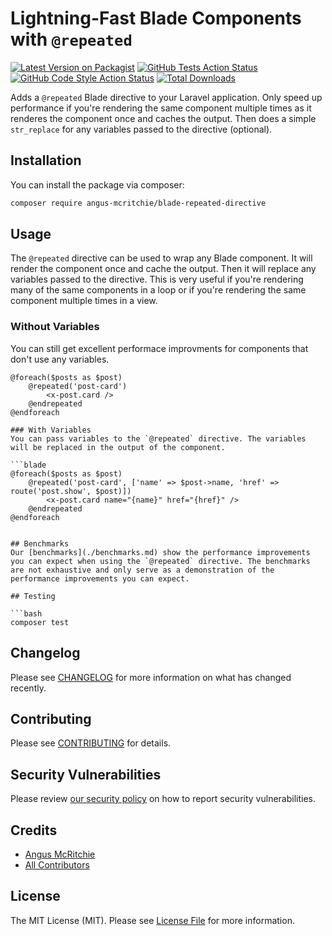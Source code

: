 # Lightning-Fast Blade Components with `@repeated`

[![Latest Version on Packagist](https://img.shields.io/packagist/v/angus-mcritchie/blade-repeated-directive.svg?style=flat-square)](https://packagist.org/packages/angus-mcritchie/blade-repeated-directive)
[![GitHub Tests Action Status](https://img.shields.io/github/actions/workflow/status/angus-mcritchie/blade-repeated-directive/run-tests.yml?branch=main&label=tests&style=flat-square)](https://github.com/angus-mcritchie/blade-repeated-directive/actions?query=workflow%3Arun-tests+branch%3Amain)
[![GitHub Code Style Action Status](https://img.shields.io/github/actions/workflow/status/angus-mcritchie/blade-repeated-directive/fix-php-code-style-issues.yml?branch=main&label=code%20style&style=flat-square)](https://github.com/angus-mcritchie/blade-repeated-directive/actions?query=workflow%3A"Fix+PHP+code+style+issues"+branch%3Amain)
[![Total Downloads](https://img.shields.io/packagist/dt/angus-mcritchie/blade-repeated-directive.svg?style=flat-square)](https://packagist.org/packages/angus-mcritchie/blade-repeated-directive)

Adds a `@repeated` Blade directive to your Laravel application. Only speed up performance if you're rendering the same component multiple times as it renderes the component once and caches the output. Then does a simple `str_replace` for any variables passed to the directive (optional).

## Installation

You can install the package via composer:

```bash
composer require angus-mcritchie/blade-repeated-directive
```

## Usage
The `@repeated` directive can be used to wrap any Blade component. It will render the component once and cache the output. Then it will replace any variables passed to the directive.
This is very useful if you're rendering many of the same components in a loop or if you're rendering the same component multiple times in a view.

### Without Variables
You can still get excellent performace improvments for components that don't use any variables.

```blade
@foreach($posts as $post)
    @repeated('post-card')
        <x-post.card />
    @endrepeated
@endforeach

### With Variables
You can pass variables to the `@repeated` directive. The variables will be replaced in the output of the component.

```blade
@foreach($posts as $post)
    @repeated('post-card', ['name' => $post->name, 'href' => route('post.show', $post)])
        <x-post.card name="{name}" href="{href}" />
    @endrepeated
@endforeach
```
```

## Benchmarks
Our [benchmarks](./benchmarks.md) show the performance improvements you can expect when using the `@repeated` directive. The benchmarks are not exhaustive and only serve as a demonstration of the performance improvements you can expect.

## Testing

```bash
composer test
```

## Changelog

Please see [CHANGELOG](CHANGELOG.md) for more information on what has changed recently.

## Contributing

Please see [CONTRIBUTING](CONTRIBUTING.md) for details.

## Security Vulnerabilities

Please review [our security policy](../../security/policy) on how to report security vulnerabilities.

## Credits

- [Angus McRitchie](https://github.com/angus-mcritchie)
- [All Contributors](../../contributors)

## License

The MIT License (MIT). Please see [License File](LICENSE.md) for more information.
